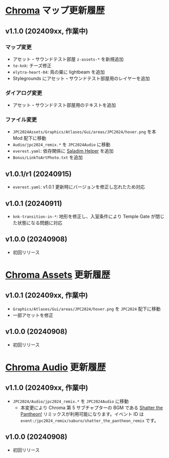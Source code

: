 
# [Chroma]( https://gamebanana.com/mods/540927 ) マップ更新履歴

## v1.1.0 (202409xx, 作業中)

### マップ変更

- アセット・サウンドテスト部屋 `z-assets-*` を新規追加
- `te-knk`: チーズ修正
- `elytra-heart-04`: 鳥の巣に lightbeam を追加
- Stylegrounds にアセット・サウンドテスト部屋用のレイヤーを追加

### ダイアログ変更

- アセット・サウンドテスト部屋用のテキストを追加

### ファイル変更

- `JPC2024Assets/Graphics/Atlases/Gui/areas/JPC2024/hover.png` を本 Mod 配下に移動
- `Audio/jpc2024_remix.*` を `JPC2024Audio` に移動
- `everest.yaml`: 依存関係に [Saladim Helper]( https://gamebanana.com/mods/472134 ) を追加
- `Bonus/LinkToArtPhoto.txt` を追加

## v1.0.1/r1 (20240915)

- `everest.yaml`: v1.0.1 更新時にバージョンを修正し忘れたため対応

## v1.0.1 (20240911)

- `knk-transition-in-*`: 地形を修正し、入室条件により Temple Gate が閉じた状態になる問題に対応

## v1.0.0 (20240908)

- 初回リリース


# [Chroma Assets]( https://gamebanana.com/mods/540928 ) 更新履歴

## v1.0.1 (202409xx, 作業中)

- `Graphics/Atlases/Gui/areas/JPC2024/hover.png` を `JPC2024` 配下に移動
- 一部アセットを修正

## v1.0.0 (20240908)

- 初回リリース


# [Chroma Audio]( https://gamebanana.com/mods/540930 ) 更新履歴

## v1.1.0 (202409xx, 作業中)

- `JPC2024/Audio/jpc2024_remix.*` を `JPC2024Audio` に移動
  - 本変更により Chroma 第 5 サブチャプターの BGM である [Shatter the Pantheon!]( https://celestestrawberryjam.bandcamp.com/track/shatter-the-pantheon ) リミックスが利用可能になります。イベント ID は `event:/jpc2024_remix/saburo/shatter_the_pantheon_remix` です。

## v1.0.0 (20240908)

- 初回リリース

